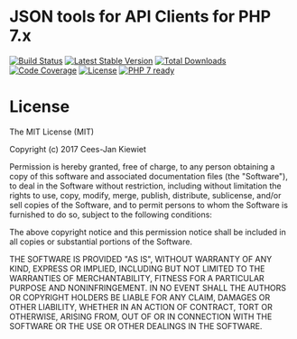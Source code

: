 # JSON tools for API Clients for PHP 7.x

[![Build Status](https://travis-ci.org/php-api-clients/json.svg?branch=master)](https://travis-ci.org/php-api-clients/json)
[![Latest Stable Version](https://poser.pugx.org/api-clients/json/v/stable.png)](https://packagist.org/packages/api-clients/json)
[![Total Downloads](https://poser.pugx.org/api-clients/json/downloads.png)](https://packagist.org/packages/api-clients/json/stats)
[![Code Coverage](https://scrutinizer-ci.com/g/php-api-clients/json/badges/coverage.png?b=master)](https://scrutinizer-ci.com/g/php-api-clients/json/?branch=master)
[![License](https://poser.pugx.org/api-clients/json/license.png)](https://packagist.org/packages/api-clients/json)
[![PHP 7 ready](http://php7ready.timesplinter.ch/php-api-clients/json/badge.svg)](https://appveyor-ci.org/php-api-clients/json)

# License

The MIT License (MIT)

Copyright (c) 2017 Cees-Jan Kiewiet

Permission is hereby granted, free of charge, to any person obtaining a copy
of this software and associated documentation files (the "Software"), to deal
in the Software without restriction, including without limitation the rights
to use, copy, modify, merge, publish, distribute, sublicense, and/or sell
copies of the Software, and to permit persons to whom the Software is
furnished to do so, subject to the following conditions:

The above copyright notice and this permission notice shall be included in all
copies or substantial portions of the Software.

THE SOFTWARE IS PROVIDED "AS IS", WITHOUT WARRANTY OF ANY KIND, EXPRESS OR
IMPLIED, INCLUDING BUT NOT LIMITED TO THE WARRANTIES OF MERCHANTABILITY,
FITNESS FOR A PARTICULAR PURPOSE AND NONINFRINGEMENT. IN NO EVENT SHALL THE
AUTHORS OR COPYRIGHT HOLDERS BE LIABLE FOR ANY CLAIM, DAMAGES OR OTHER
LIABILITY, WHETHER IN AN ACTION OF CONTRACT, TORT OR OTHERWISE, ARISING FROM,
OUT OF OR IN CONNECTION WITH THE SOFTWARE OR THE USE OR OTHER DEALINGS IN THE
SOFTWARE.
